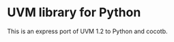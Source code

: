 UVM library for Python
======================

This is an express port of UVM 1.2 to Python and cocotb.



